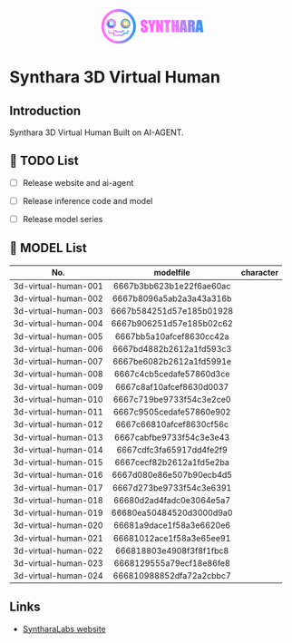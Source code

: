 <p align="center">
  <a href="https://syntharalabs.io">
    <img src="./assets/logo.png" alt="SyntharaLabs Logo" width="180">
  </a>
</p>

# Synthara 3D Virtual Human

## Introduction
Synthara 3D Virtual Human Built on AI-AGENT.

## 🚧 TODO List
- [ ] Release website and ai-agent
- [ ] Release inference code and model
- [ ] Release model series


## 🚧 MODEL List

| **No.** | **modelfile** | **character**| 
| :---: | :---: | :---: |
| 3d-virtual-human-001| 6667b3bb623b1e22f6ae60ac |  |
| 3d-virtual-human-002| 6667b8096a5ab2a3a43a316b |  |
| 3d-virtual-human-003| 6667b584251d57e185b01928 |  |
| 3d-virtual-human-004| 6667b906251d57e185b02c62 |  |
| 3d-virtual-human-005| 6667bb5a10afcef8630cc42a |  |
| 3d-virtual-human-006| 6667bd4882b2612a1fd593c3 |  |
| 3d-virtual-human-007| 6667be6082b2612a1fd5991e |  |
| 3d-virtual-human-008| 6667c4cb5cedafe57860d3ce |  |
| 3d-virtual-human-009| 6667c8af10afcef8630d0037 |  |
| 3d-virtual-human-010| 6667c719be9733f54c3e2ce0 |  |
| 3d-virtual-human-011| 6667c9505cedafe57860e902 |  |
| 3d-virtual-human-012| 6667c66810afcef8630cf56c |  |
| 3d-virtual-human-013| 6667cabfbe9733f54c3e3e43 |  |  
| 3d-virtual-human-014| 6667cdfc3fa65917dd4fe2f9 |  |  
| 3d-virtual-human-015| 6667cecf82b2612a1fd5e2ba |  |
| 3d-virtual-human-016| 6667d080e86e507b90ecb4d5 |  |  
| 3d-virtual-human-017| 6667d273be9733f54c3e6391 |  |  
| 3d-virtual-human-018| 66680d2ad4fadc0e3064e5a7 |  |  
| 3d-virtual-human-019| 66680ea50484520d3000d9a0 |  |  
| 3d-virtual-human-020| 66681a9dace1f58a3e6620e6 |  |
| 3d-virtual-human-021| 66681012ace1f58a3e65ee91 |  |  
| 3d-virtual-human-022| 666818803e4908f3f8f1fbc8 |  |  
| 3d-virtual-human-023| 6668129555a79ecf18e86fe8 |  |  
| 3d-virtual-human-024| 666810988852dfa72a2cbbc7 |  |  

## Links

- [SyntharaLabs website](https://syntharalabs.io)